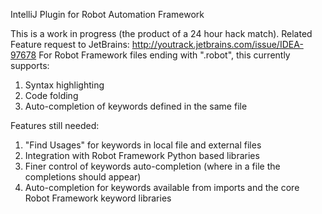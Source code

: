 IntelliJ Plugin for Robot Automation Framework

This is a work in progress (the product of a 24 hour hack match).
Related Feature request to JetBrains: http://youtrack.jetbrains.com/issue/IDEA-97678
For Robot Framework files ending with ".robot", this currently supports:

1. Syntax highlighting
2. Code folding
3. Auto-completion of keywords defined in the same file

Features still needed:

1. "Find Usages" for keywords in local file and external files
2. Integration with Robot Framework Python based libraries
3. Finer control of keywords auto-completion (where in a file the completions should appear)
4. Auto-completion for keywords available from imports and the core Robot Framework keyword libraries
